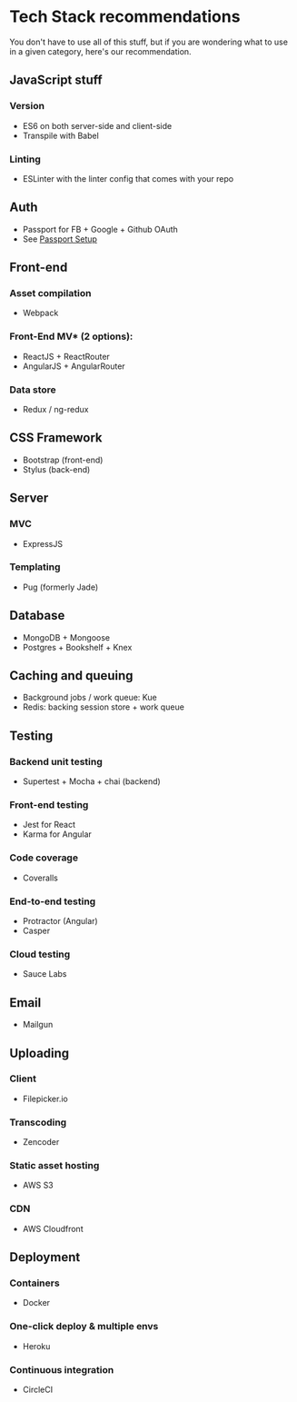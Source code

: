# Tech Stack recommendations

You don't have to use all of this stuff, but if you are wondering what to use in a given category, here's our recommendation.

## JavaScript stuff

### Version
* ES6 on both server-side and client-side
* Transpile with Babel

### Linting
* ESLinter with the linter config that comes with your repo

## Auth

* Passport for FB + Google + Github OAuth
* See [Passport Setup](passport_setup.md)

## Front-end

### Asset compilation
* Webpack

### Front-End MV* (2 options):
* ReactJS + ReactRouter
* AngularJS + AngularRouter

### Data store
* Redux / ng-redux

## CSS Framework

* Bootstrap (front-end)
* Stylus (back-end)

## Server

### MVC
* ExpressJS

### Templating
* Pug (formerly Jade)

## Database

* MongoDB + Mongoose
* Postgres + Bookshelf + Knex

## Caching and queuing

* Background jobs / work queue: Kue
* Redis: backing session store + work queue

## Testing

### Backend unit testing
* Supertest + Mocha + chai (backend)

### Front-end testing
* Jest for React
* Karma for Angular

### Code coverage
* Coveralls

### End-to-end testing
* Protractor (Angular)
* Casper 

### Cloud testing
* Sauce Labs

## Email
* Mailgun

## Uploading

### Client
* Filepicker.io

### Transcoding
* Zencoder

### Static asset hosting
* AWS S3

### CDN
* AWS Cloudfront


## Deployment

### Containers 
* Docker

### One-click deploy & multiple envs
* Heroku

### Continuous integration
* CircleCI

